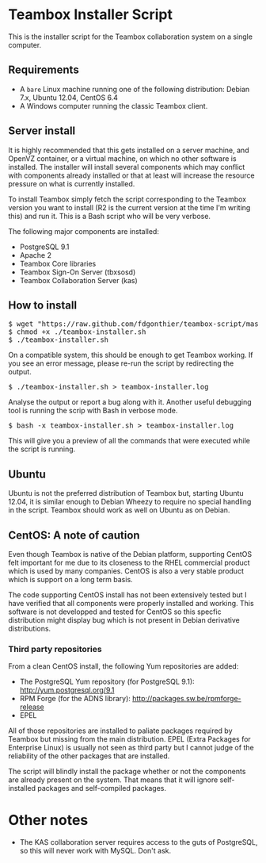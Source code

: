 # Teambox Installer Script

This is the installer script for the Teambox collaboration system on a single computer.

## Requirements

- A `bare` Linux machine running one of the following distribution: Debian 7.x, Ubuntu 12.04, CentOS 6.4
- A Windows computer running the classic Teambox client.

## Server install

It is highly recommended that this gets installed on a server machine, and OpenVZ container, or a virtual machine, on which no other software is installed. The installer will install several components which may conflict with components already installed or that at least will increase the resource pressure on what is currently installed.

To install Teambox simply fetch the script corresponding to the Teambox version you want to install (R2 is the current version at the time I'm writing this) and run it. This is a Bash script who will be very verbose.

The following major components are installed:

- PostgreSQL 9.1
- Apache 2
- Teambox Core libraries
- Teambox Sign-On Server (tbxsosd)
- Teambox Collaboration Server (kas)

## How to install

<pre>
$ wget "https://raw.github.com/fdgonthier/teambox-script/master/teambox-installer.sh"
$ chmod +x ./teambox-installer.sh
$ ./teambox-installer.sh
</pre>

On a compatible system, this should be enough to get Teambox working. If you see an error message, please re-run the script by redirecting the output.

<pre>
$ ./teambox-installer.sh > teambox-installer.log
</pre>

Analyse the output or report a bug along with it. Another useful debugging tool is running the scrip with Bash in verbose mode.

<pre>
$ bash -x teambox-installer.sh > teambox-installer.log
</pre>

This will give you a preview of all the commands that were executed while the script is running.

## Ubuntu

Ubuntu is not the preferred distribution of Teambox but, starting Ubuntu 12.04, it is similar enough to Debian Wheezy to require no special handling in the script. Teambox should work as well on Ubuntu as on Debian.

## CentOS: A note of caution

Even though Teambox is native of the Debian platform, supporting CentOS felt important for me due to its closeness to the RHEL commercial product which is used by many companies. CentOS is also a very stable product which is support on a long term basis.

The code supporting CentOS install has not been extensively tested but I have verified that all components were properly installed and working. This software is not developped and tested for CentOS so this specfic distribution might display bug which is not present in Debian derivative distributions.

### Third party repositories

From a clean CentOS install, the following Yum repositories are added:

- The PostgreSQL Yum repository (for PostgreSQL 9.1): http://yum.postgresql.org/9.1
- RPM Forge (for the ADNS library): http://packages.sw.be/rpmforge-release
- EPEL

All of those repositories are installed to paliate packages required by Teambox but missing from the main distribution. EPEL (Extra Packages for Enterprise Linux) is usually not seen as third party but I cannot judge of the reliability of the other packages that are installed.

The script will blindly install the package whether or not the components are already present on the system. That means that it will ignore self-installed packages and self-compiled packages.

# Other notes

- The KAS collaboration server requires access to the guts of PostgreSQL, so this will never work with MySQL. Don't ask.